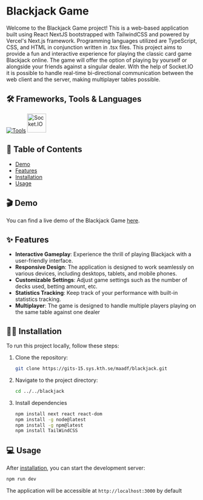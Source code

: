 # Blackjack Game

Welcome to the Blackjack Game project! This is a web-based application built using React NextJS bootstrapped with TailwindCSS and powered by Vercel's Next.js framework. Programming languages utilized are TypeScript, CSS, and HTML in conjunction written in .tsx files. This project aims to provide a fun and interactive experience for playing the classic card game Blackjack online. The game will offer the option of playing by yourself or alongside your friends against a singular dealer. With the help of Socket.IO it is possible to handle real-time bi-directional communication between the web client and the server, making multiplayer tables possible.


## 🛠️ Frameworks, Tools & Languages
[![Tools](https://skillicons.dev/icons?i=react,nextjs,ts,html,css)](https://skillicons.dev)
<img src="https://gits-15.sys.kth.se/storage/user/23641/files/93a5954f-ac6c-43b9-8449-c213998304bb" alt="Socket.IO" width="50">
<br>




## 📝 Table of Contents

- [Demo](#demo)
- [Features](#features)
- [Installation](#installation)
- [Usage](#usage)

## 🎬 Demo

You can find a live demo of the Blackjack Game [here](<demo-url>).

## ✨ Features

- **Interactive Gameplay**: Experience the thrill of playing Blackjack with a user-friendly interface.
- **Responsive Design**: The application is designed to work seamlessly on various devices, including desktops, tablets, and mobile phones.
- **Customizable Settings**: Adjust game settings such as the number of decks used, betting amount, etc.
- **Statistics Tracking**: Keep track of your performance with built-in statistics tracking.
- **Multiplayer**: The game is designed to handle multiple players playing on the same table against one dealer

<a id='installation'></a>
## 👨‍💻 Installation

To run this project locally, follow these steps:

1. Clone the repository:

    ```bash
    git clone https://gits-15.sys.kth.se/maadf/blackjack.git
    ```
2. Navigate to the project directory:
    ```bash
    cd ../../blackjack
    ```
3. Install dependencies
    ```bash
    npm install next react react-dom
    npm install -g node@latest
    npm install -g npm@latest
    npm install TailWindCSS
    ```

## 💻 Usage

After [installation](https://gits-15.sys.kth.se/maadf/blackjack/edit/main/README.md#installation), you can start the development server:
```bash
npm run dev
```
The application will be accessible at `http://localhost:3000` by default

